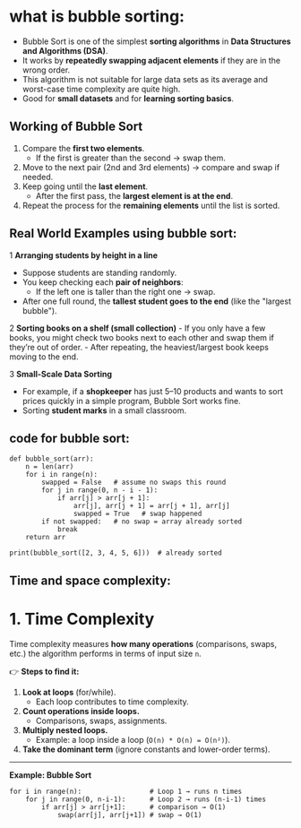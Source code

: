 
# what is bubble sorting:

- Bubble Sort is one of the simplest **sorting algorithms** in **Data Structures and Algorithms (DSA)**.
- It works by **repeatedly swapping adjacent elements** if they are in the wrong order.
- This algorithm is not suitable for large data sets as its average and worst-case time complexity are quite high.
- Good for **small datasets** and for **learning sorting basics**.

## Working of Bubble Sort

1. Compare the **first two elements**.
    - If the first is greater than the second → swap them.    
2. Move to the next pair (2nd and 3rd elements) → compare and swap if needed.
3. Keep going until the **last element**.
    - After the first pass, the **largest element is at the end**.   
4. Repeat the process for the **remaining elements** until the list is sorted.

## Real World Examples using bubble sort:

   1 **Arranging students by height in a line**
- Suppose students are standing randomly.
- You keep checking each **pair of neighbors**:
    - If the left one is taller than the right one → swap.   
- After one full round, the **tallest student goes to the end** (like the "largest bubble").

 2 **Sorting books on a shelf (small collection)**
    - If you only have a few books, you might check two books next to each other and swap them if they’re out of order.
    - After repeating, the heaviest/largest book keeps moving to the end.

 3 **Small-Scale Data Sorting**
- For example, if a **shopkeeper** has just 5–10 products and wants to sort prices quickly in a simple program, Bubble Sort works fine.
- Sorting **student marks** in a small classroom.


## code for bubble sort:
```
def bubble_sort(arr):
    n = len(arr)
    for i in range(n):
        swapped = False   # assume no swaps this round
        for j in range(0, n - i - 1):
            if arr[j] > arr[j + 1]:
                arr[j], arr[j + 1] = arr[j + 1], arr[j]
                swapped = True   # swap happened
        if not swapped:   # no swap = array already sorted
            break
    return arr

print(bubble_sort([2, 3, 4, 5, 6]))  # already sorted

```

## Time and space complexity:
# 1. Time Complexity

Time complexity measures **how many operations** (comparisons, swaps, etc.) the algorithm performs in terms of input size `n`.

👉 **Steps to find it:**

1. **Look at loops** (for/while).
    - Each loop contributes to time complexity.
2. **Count operations inside loops.**
    - Comparisons, swaps, assignments.
3. **Multiply nested loops.**
    - Example: a loop inside a loop (`O(n) * O(n) = O(n²)`).
4. **Take the dominant term** (ignore constants and lower-order terms).
---

**Example: Bubble Sort**
```
for i in range(n):                 # Loop 1 → runs n times
    for j in range(0, n-i-1):      # Loop 2 → runs (n-i-1) times
        if arr[j] > arr[j+1]:      # comparison → O(1)
            swap(arr[j], arr[j+1]) # swap → O(1)

```